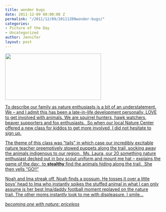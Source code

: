 ```yaml
---
title: wonder bugs
date: 2011-12-09 00:00:00 Z
permalink: "/2011/12/09/20111209wonder-bugs/"
categories:
- Picture of the Day
- Uncategorized
author: Jennifer
layout: post
---
```


[<img title="IMG_0122" height="150" alt="" width="310" class="alignnone size-thumbnail wp-image-1185" src="http://static.squarespace.com/static/50db6bb3e4b015296cd43789/50dfa5b1e4b0dc6320e0b5ea/50dfa5b3e4b0dc6320e0b85e/1318191518000/?format=original" />](http://www.flickr.com/photos/jenniferandJennifers_photos/sets/72157627696487211/)

[To describe our family as nature enthusiasts is a bit of an understatement. We &#8211; and I admit this has been a late-in-life development personally, LOVE to get involved with animals. We are squirrel hunters, hawk watchers, beaver supporters and fox enthusiasts.  So when our local Nature Center offered a new class for kiddos to get more involved, I did not hesitate to sign up.](http://www.flickr.com/photos/jenniferandJennifers_photos/sets/72157627696487211/)

[The theme of this class was &#8220;tails&#8221; in which case our incredibly excitable nature teacher preemptively stowed puppets along the trail, socking away the animals indigenous to our region.  Ms. Laura, our 20 something nature enthusiast decked out in boy scout uniform and mount me hat &#8211; explains the game of the day:  to **stealthy** find the animals hiding along the trail.  She then yells &#8220;GO!!&#8221;](http://www.flickr.com/photos/jenniferandJennifers_photos/sets/72157627696487211/)

[Noah and Ima streak off. Noah finds a possum. He tosses it over a little boys&#8217; head to Ima who instantly spikes the stuffed animal in what I can only assume is her best Ima/daddy football moment replayed on the nature trail. The other moms instantly look to me with displeasure. I smile&#8230;](http://www.flickr.com/photos/jenniferandJennifers_photos/sets/72157627696487211/)

_[becoming one with nature: priceless](http://www.flickr.com/photos/jenniferandJennifers_photos/sets/72157627696487211/)_
